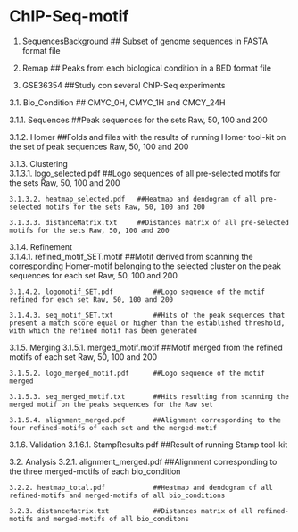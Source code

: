 # ChIP-Seq-motif

1. SequencesBackground   ## Subset of genome sequences in FASTA format file

2. Remap		## Peaks from each biological condition in a BED format file

3. GSE36354   	##Study con several ChIP-Seq experiments

3.1. Bio_Condition  ## CMYC_0H, CMYC_1H and CMCY_24H

3.1.1. Sequences    ##Peak sequences for the sets Raw, 50, 100 and 200

3.1.2. Homer		##Folds and files with the results of running Homer tool-kit on the set of peak sequences Raw, 50, 100 and 200

3.1.3. Clustering   
	3.1.3.1. logo_selected.pdf		##Logo sequences of all pre-selected motifs for the sets Raw, 50, 100 and 200
	
	3.1.3.2. heatmap_selected.pdf 	##Heatmap and dendogram of all pre-selected motifs for the sets Raw, 50, 100 and 200

	3.1.3.3. distanceMatrix.txt		##Distances matrix of all pre-selected motifs for the sets Raw, 50, 100 and 200

3.1.4. Refinement  
	3.1.4.1. refined_motif_SET.motif	##Motif derived from scanning the corresponding Homer-motif belonging to the selected cluster on the peak sequences for each set Raw, 50, 100 and 200
	
	3.1.4.2. logomotif_SET.pdf			##Logo sequence of the motif refined for each set Raw, 50, 100 and 200
	
	3.1.4.3. seq_motif_SET.txt			##Hits of the peak sequences that present a match score equal or higher than the established threshold, with which the refined motif has been generated

3.1.5. Merging
	3.1.5.1. merged_motif.motif			##Motif merged from the refined motifs of each set Raw, 50, 100 and 200
	
	3.1.5.2. logo_merged_motif.pdf		##Logo sequence of the motif merged
	
	3.1.5.3. seq_merged_motif.txt		##Hits resulting from scanning the merged motif on the peaks sequences for the Raw set 
	
	3.1.5.4. alignment_merged.pdf		##Alignment corresponding to the four refined-motifs of each set and the merged-motif

3.1.6. Validation
	3.1.6.1. StampResults.pdf			##Result of running Stamp tool-kit 

3.2. Analysis
	3.2.1. alignment_merged.pdf			##Alignment corresponding to the three merged-motifs of each bio_condition
	
	3.2.2. heatmap_total.pdf			##Heatmap and dendogram of all refined-motifs and merged-motifs of all bio_conditions
	
	3.2.3. distanceMatrix.txt			##Distances matrix of all refined-motifs and merged-motifs of all bio_conditons